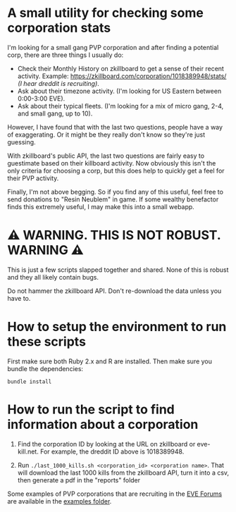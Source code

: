 # A small utility for checking some corporation stats

I'm looking for a small gang PVP corporation and after finding a potential corp, there are three things I usually do:

* Check their Monthly History on zkillboard to get a sense of their recent activity. Example: https://zkillboard.com/corporation/1018389948/stats/ _(I hear dreddit is recruiting)_.
* Ask about their timezone activity. (I'm looking for US Eastern between 0:00-3:00 EVE).
* Ask about their typical fleets. (I'm looking for a mix of micro gang, 2-4, and small gang, up to 10).

However, I have found that with the last two questions, people have a way of exaggerating. Or it might be they really don't know so they're just guessing.

With zkillboard's public API, the last two questions are fairly easy to guestimate based on their killboard activity. Now obviously this isn't the only criteria for choosing a corp, but this does help to quickly get a feel for their PVP activity.

Finally, I'm not above begging. So if you find any of this useful, feel free to send donations to "Resin Neublem" in game. If some wealthy benefactor finds this extremely useful, I may make this into a small webapp.

# :warning: WARNING. THIS IS NOT ROBUST. WARNING :warning:

This is just a few scripts slapped together and shared. None of this is robust and they all likely contain bugs.

Do not hammer the zkillboard API. Don't re-download the data unless you have to.

# How to setup the environment to run these scripts

First make sure both Ruby 2.x and R are installed. Then make sure you bundle the dependencies:

    bundle install

# How to run the script to find information about a corporation

1) Find the corporation ID by looking at the URL on zkillboard or eve-kill.net. For example, the dreddit ID above is 1018389948.

2) Run `./last_1000_kills.sh <corporation_id> <corporation name>`. That will download the last 1000 kills from the zkillboard API, turn it into a csv, then generate a pdf in the "reports" folder

Some examples of PVP corporations that are recruiting in the [EVE Forums](https://forums.eveonline.com/default.aspx?g=topics&f=265) are available in the [examples folder](https://github.com/resinneublem/corpstats-scripts/tree/master/examples).
